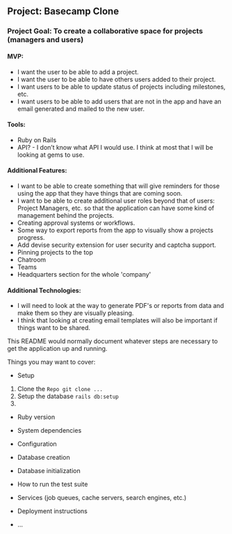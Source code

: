 ## Project: Basecamp Clone
### Project Goal: To create a collaborative space for projects (managers and users)

#### MVP:
* I want the user to be able to add a project.
* I want the user to be able to have others users added to their project. 
* I want users to be able to update status of projects including milestones, etc.
* I want users to be able to add users that are not in the app and have an email generated and mailed to the new user. 

#### Tools:
* Ruby on Rails
* API? - I don’t know what API I would use. I think at most that I will be looking at gems to use. 

#### Additional Features:
* I want to be able to create something that will give reminders for those using the app that they have things that are coming soon. 
* I want to be able to create additional user roles beyond that of users: Project Managers, etc. so that the application can have some kind of management behind the projects. 
* Creating approval systems or workflows. 
* Some way to export reports from the app to visually show a projects progress. 
* Add devise security extension for user security and captcha support.
* Pinning projects to the top
* Chatroom
* Teams
* Headquarters section for the whole 'company'

#### Additional Technologies:
* I will need to look at the way to generate PDF's or reports from data and make them so they are visually pleasing. 
* I think that looking at creating email templates will also be important if things want to be shared. 



This README would normally document whatever steps are necessary to get the
application up and running.

Things you may want to cover:

* Setup
1. Clone the `Repo git clone ...`
2. Setup the database `rails db:setup`
3. 

* Ruby version

* System dependencies

* Configuration

* Database creation

* Database initialization

* How to run the test suite

* Services (job queues, cache servers, search engines, etc.)

* Deployment instructions

* ...
